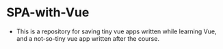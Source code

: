 # SPA-with-Vue

- This is a repository for saving tiny vue apps written while learning Vue, and a not-so-tiny vue app written after the course.